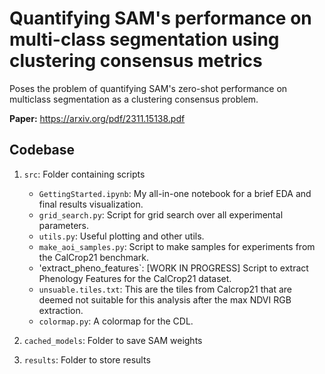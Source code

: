 # Quantifying SAM's performance on multi-class segmentation using clustering consensus metrics

Poses the problem of quantifying SAM's zero-shot performance on multiclass segmentation as a clustering consensus problem.

**Paper:** https://arxiv.org/pdf/2311.15138.pdf

## Codebase

1. `src`: Folder containing scripts

    - `GettingStarted.ipynb`: My all-in-one notebook for a brief EDA and final results visualization.
    - `grid_search.py`: Script for grid search over all experimental parameters.
    - `utils.py`: Useful plotting and other utils.
    - `make_aoi_samples.py`: Script to make samples for experiments from the CalCrop21 benchmark. 
    - 'extract_pheno_features`: [WORK IN PROGRESS] Script to extract Phenology Features for the CalCrop21 dataset.
    - `unsuable.tiles.txt`: This are the tiles from Calcrop21 that are deemed not suitable for this analysis after the max NDVI RGB extraction.
    - `colormap.py`: A colormap for the CDL.

2. `cached_models`: Folder to save SAM weights

3. `results`: Folder to store results



